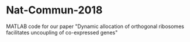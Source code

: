 # Nat-Commun-2018
MATLAB code for our paper "Dynamic allocation of orthogonal ribosomes facilitates uncoupling of co-expressed genes"
